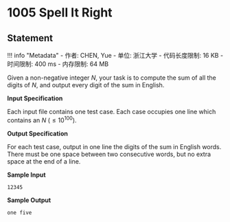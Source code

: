 
# 1005 Spell It Right

## Statement

!!! info "Metadata"
    - 作者: CHEN, Yue
    - 单位: 浙江大学
    - 代码长度限制: 16 KB
    - 时间限制: 400 ms
    - 内存限制: 64 MB

Given a non-negative integer $N$, your task is to compute the sum of all the digits of $N$, and output every digit of the sum in English.

**Input Specification**

Each input file contains one test case. Each case occupies one line which contains an $N$ ($\le 10^{100}$).

**Output Specification**

For each test case, output in one line the digits of the sum in English words. There must be one space between two consecutive words, but no extra space at the end of a line.

**Sample Input**
```plaintext
12345
```

**Sample Output**
```plaintext
one five
```

